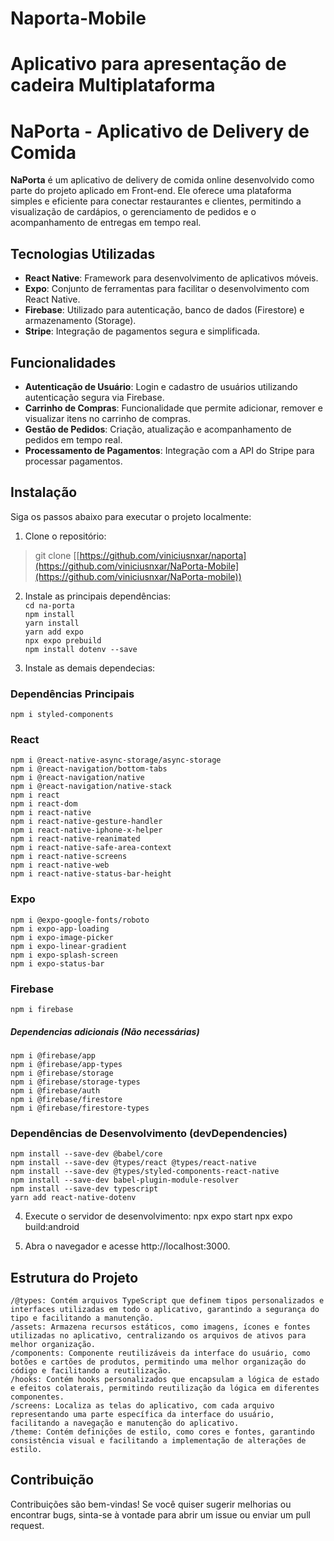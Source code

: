 # Naporta-Mobile

# Aplicativo para apresentação de cadeira Multiplataforma

# NaPorta - Aplicativo de Delivery de Comida

**NaPorta** é um aplicativo de delivery de comida online desenvolvido como parte do projeto aplicado em Front-end. Ele oferece uma plataforma simples e eficiente para conectar restaurantes e clientes, permitindo a visualização de cardápios, o gerenciamento de pedidos e o acompanhamento de entregas em tempo real.

## Tecnologias Utilizadas

- **React Native**: Framework para desenvolvimento de aplicativos móveis.
- **Expo**: Conjunto de ferramentas para facilitar o desenvolvimento com React Native.
- **Firebase**: Utilizado para autenticação, banco de dados (Firestore) e armazenamento (Storage).
- **Stripe**: Integração de pagamentos segura e simplificada.

## Funcionalidades

- **Autenticação de Usuário**: Login e cadastro de usuários utilizando autenticação segura via Firebase.
- **Carrinho de Compras**: Funcionalidade que permite adicionar, remover e visualizar itens no carrinho de compras.
- **Gestão de Pedidos**: Criação, atualização e acompanhamento de pedidos em tempo real.
- **Processamento de Pagamentos**: Integração com a API do Stripe para processar pagamentos.

## Instalação

Siga os passos abaixo para executar o projeto localmente:

1. Clone o repositório:

> git clone [[https://github.com/viniciusnxar/naporta](https://github.com/viniciusnxar/NaPorta-Mobile](https://github.com/viniciusnxar/NaPorta-mobile))

2. Instale as principais dependências:\
   `cd na-porta`\
   `npm install`\
   `yarn install`\
   `yarn add expo`\
   `npx expo prebuild`\
   `npm install dotenv --save`

3. Instale as demais dependecias:

### Dependências Principais

`npm i styled-components`

### React

`npm i @react-native-async-storage/async-storage `\
`
npm i @react-navigation/bottom-tabs `\
`npm i @react-navigation/native `\
`npm i @react-navigation/native-stack `\
`npm i react `\
`npm i react-dom `\
`npm i react-native `\
`npm i react-native-gesture-handler `\
`npm i react-native-iphone-x-helper `\
`npm i react-native-reanimated `\
`npm i react-native-safe-area-context `\
`npm i react-native-screens `\
`npm i react-native-web  `\
`npm i react-native-status-bar-height`

### Expo

`npm i @expo-google-fonts/roboto`\
`npm i expo-app-loading `\
`npm i expo-image-picker `\
`npm i expo-linear-gradient `\
`npm i expo-splash-screen `\
`npm i expo-status-bar `

### Firebase

`npm i firebase`

##### Dependencias adicionais (Não necessárias)

`npm i @firebase/app`\
`npm i @firebase/app-types`\
`npm i @firebase/storage`\
`npm i @firebase/storage-types`\
`npm i @firebase/auth`\
`npm i @firebase/firestore`\
`npm i @firebase/firestore-types`

### Dependências de Desenvolvimento (devDependencies)

`npm install --save-dev @babel/core `\
`npm install --save-dev @types/react @types/react-native `\
`npm install --save-dev @types/styled-components-react-native`\
`
npm install --save-dev babel-plugin-module-resolver `\
`npm install --save-dev typescript`\
`yarn add react-native-dotenv`

4. Execute o servidor de desenvolvimento:
   npx expo start
   npx expo build:android

5. Abra o navegador e acesse http://localhost:3000.

## Estrutura do Projeto

    /@types: Contém arquivos TypeScript que definem tipos personalizados e interfaces utilizadas em todo o aplicativo, garantindo a segurança do tipo e facilitando a manutenção.
    /assets: Armazena recursos estáticos, como imagens, ícones e fontes utilizadas no aplicativo, centralizando os arquivos de ativos para melhor organização.
    /components: Componente reutilizáveis da interface do usuário, como botões e cartões de produtos, permitindo uma melhor organização do código e facilitando a reutilização.
    /hooks: Contém hooks personalizados que encapsulam a lógica de estado e efeitos colaterais, permitindo reutilização da lógica em diferentes componentes.
    /screens: Localiza as telas do aplicativo, com cada arquivo representando uma parte específica da interface do usuário, facilitando a navegação e manutenção do aplicativo.
    /theme: Contém definições de estilo, como cores e fontes, garantindo consistência visual e facilitando a implementação de alterações de estilo.

## Contribuição

Contribuições são bem-vindas! Se você quiser sugerir melhorias ou encontrar bugs, sinta-se à vontade para abrir um issue ou enviar um pull request.
